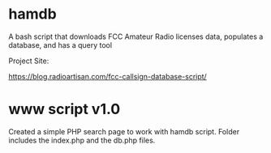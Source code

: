 # hamdb
A bash script that downloads FCC Amateur Radio licenses data, populates a database, and has a query tool

Project Site:

https://blog.radioartisan.com/fcc-callsign-database-script/

# www script v1.0
Created a simple PHP search page to work with hamdb script. Folder includes the index.php and the db.php files.

